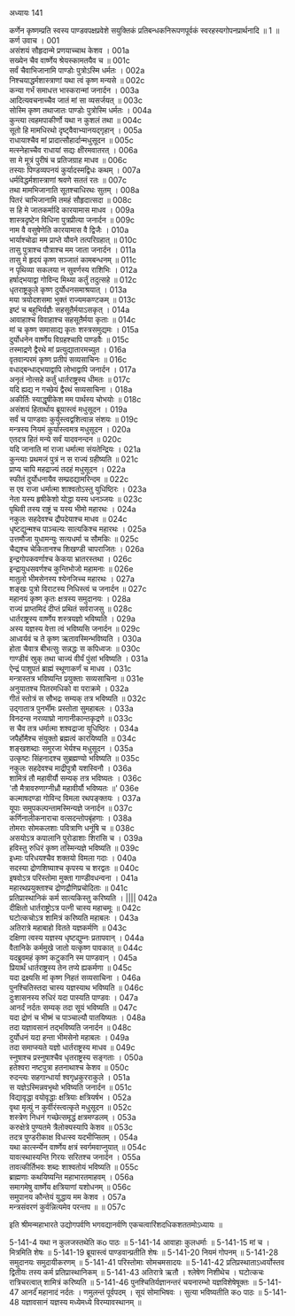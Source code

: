 अध्यायः 141

कर्णेन कृष्णम्प्रति स्वस्य पाण्डवपक्षप्रवेशे सयुक्तिकं प्रतिबन्धकनिरूपणपूर्वकं स्वरहस्यगोपनप्रार्थनादि ॥ 1 ॥
कर्ण उवाच ।	001   
असंशयं सौहृदान्मे प्रणयाच्चाथ केशव ।	001a  
सख्येन चैव वार्ष्णेय श्रेयस्कामतयैव च ॥	001c  
सर्वं चैवाभिजानामि पाण्डोः पुत्रोऽस्मि धर्मतः ।	002a  
निश्चयाद्धर्मशास्त्राणां यथा त्वं कृष्ण मन्यसे ॥	002c  
कन्या गर्भं समाधत्त भास्करान्मां जनार्दन ।	003a  
आदित्यवचनाच्चैव जातं मां सा व्यसर्जयत् ॥	003c  
सोस्मि कृष्ण तथाजातः पाण्डोः पुत्रोस्मि धर्मतः ।	004a  
कुन्त्या त्वहमपाकीर्णो यथा न कुशलं तथा ॥	004c  
सूतो हि मामधिरथो दृष्ट्वैवाभ्यानयद्गृहान् ।	005a  
राधायाश्चैव मां प्रादात्सौहार्दान्मधुसूदन ॥	005c  
मत्स्नेहाच्चैव राधायां सद्यः क्षीरमवातरत् ।	006a  
सा मे मूत्रं पुरीषं च प्रतिजग्राह माधव ॥	006c  
तस्याः पिण्डव्यपनयं कुर्यादस्मद्विधः कथम् ।	007a  
धर्मविद्धर्मशास्त्राणां श्रवणे सततं रतः ॥	007c  
तथा मामभिजानाति सूतश्चाधिरथः सुतम् ।	008a  
पितरं चाभिजानामि तमहं सौहृदात्सदा ॥	008c  
स हि मे जातकर्मादि कारयामास माधव ।	009a  
शास्त्रदृष्टेन विधिना पुत्रप्रीत्या जनार्दन ॥	009c  
नाम वै वसुषेणेति कारयामास वै द्विजैः ।	010a  
भार्याश्चोढा मम प्राप्ते यौवने तत्परिग्रहात् ॥	010c  
तासु पुत्राश्च पौत्राश्च मम जाता जनार्दन ।	011a  
तासु मे हृदयं कृष्ण सञ्जातं कामबन्धनम् ॥	011c  
न पृथिव्या सकलया न सुवर्णस्य राशिभिः ।	012a  
हर्षाद्भयाद्वा गोविन्द मिथ्या कर्तुं तदुत्सहे ॥	012c  
धृतराष्ट्रकुले कृष्ण दुर्योधनसमाश्रयात् ।	013a  
मया त्रयोदशसमा भुक्तं राज्यमकण्टकम् ॥	013c  
इष्टं च बहुभिर्यज्ञैः सहसूतैर्मयाऽसकृत् ।	014a  
आवाहाश्च विवाहाश्च सहसूतैर्मया कृताः ॥	014c  
मां च कृष्ण समासाद्य कृतः शस्त्रसमुद्यमः ।	015a  
दुर्योधनेन वार्ष्णेय विग्रहश्चापि पाण्डवैः ॥	015c  
तस्माद्रणे द्वैरथे मां प्रत्युद्यातारमच्युत ।	016a  
वृतवान्परमं कृष्ण प्रतीपं सव्यसाचिनः ॥	016c  
वधाद्बन्धाद्भयाद्वापि लोभाद्वापि जनार्दन ।	017a  
अनृतं नोत्सहे कर्तुं धार्तराष्ट्रस्य धीमतः ॥	017c  
यदि ह्यद्य न गच्छेयं द्वैरथं सव्यसाचिना ।	018a  
अकीर्तिः स्याद्धृषीकेश मम पार्थस्य चोभयोः ॥	018c  
असंशयं हितार्थाय ब्रूयास्त्वं मधुसूदन ।	019a  
सर्वं च पाण्डवाः कुर्युस्त्वद्वशित्वान्न संशयः ॥	019c  
मन्त्रस्य नियमं कुर्यास्त्वमत्र मधुसूदन ।	020a  
एतदत्र हितं मन्ये सर्वं यादवनन्दन ॥	020c  
यदि जानाति मां राजा धर्मात्मा संयतेन्द्रियः ।	021a  
कुन्त्याः प्रथमजं पुत्रं न स राज्यं ग्रहीष्यति ॥	021c  
प्राप्य चापि महद्राज्यं तदहं मधुसूदन ।	022a  
स्फीतं दुर्योधनायैव सम्प्रदद्यामरिन्दम ॥	022c  
स एव राजा धर्मात्मा शाश्वतोऽस्तु युधिष्ठिरः ।	023a  
नेता यस्य हृषीकेशो योद्धा यस्य धनञ्जयः ॥	023c  
पृथिवी तस्य राष्ट्रं च यस्य भीमो महारथः ।	024a  
नकुलः सहदेवश्च द्रौपदेयाश्च माधव ॥	024c  
धृष्टद्युन्मश्च पाञ्चल्यः सात्यकिश्च महारथः ।	025a  
उत्तमौजा युधामन्युः सत्यधर्मा च सौमकिः ॥	025c  
चैद्यश्च चेकितानश्च शिखण्डी चापराजितः ।	026a  
इन्द्रगोपकवर्णाश्च केकया भ्रातरस्तथा ।	026c  
इन्द्रायुधसवर्णश्च कुन्तिभोजो महामनाः ॥	026e   
मातुलो भीमसेनस्य श्येनजिच्च महारथः ।	027a  
शङ्खः पुत्रो विराटस्य निधिस्त्वं च जनार्दन ॥	027c  
महानयं कृष्ण कृतः क्षत्रस्य समुदानयः ।	028a  
राज्यं प्राप्तमिदं दीप्तं प्रथितं सर्वराजसु ॥	028c  
धार्तराष्ट्रस्य वार्ष्णेय शस्त्रयज्ञो भविष्यति ।	029a  
अस्य यज्ञस्य वेत्ता त्वं भविष्यसि जनार्दन ॥	029c  
आध्वर्यवं च ते कृष्ण ऋतावस्मिन्भविष्यति ।	030a  
होता चैवात्र बीभत्सुः सन्नद्धः स कपिध्वजः ॥	030c  
गाण्डीवं स्रुक् तथा चाज्यं वीर्यं पुंसां भविष्यति ।	031a  
ऐन्द्रं पाशुपतं ब्राह्मं स्थूणाकर्णं च माधव ।	031c  
मन्त्रास्तत्र भविष्यन्ति प्रयुक्ताः सव्यसाचिना ॥	031e   
अनुयातश्च पितरमधिको वा पराक्रमे ।	032a  
गीतं स्तोत्रं स सौभद्रः सम्यक् तत्र भविष्यति ॥	032c  
उद्गातात्र पुनर्भीमः प्रस्तोता सुमहाबलः ।	033a  
विनदन्स नरव्याघ्रो नागानीकान्तकृद्रणे ॥	033c  
स चैव तत्र धर्मात्मा शश्वद्राजा युधिष्ठिरः ।	034a  
जपैर्होमैश्च संयुक्तो ब्रह्मत्वं कारयिष्यति ॥	034c  
शङ्खशब्दाः समुरजा भेर्यश्च मधुसूदन ।	035a  
उत्कृष्टः सिंहनादश्च सुब्रह्मण्यो भविष्यति ॥	035c  
नकुलः सहदेवश्च माद्रीपुत्रौ यशस्विनौ ।	036a  
शामित्रं तौ महावीर्यौ सम्यक् तत्र भविष्यतः ।	036c  
\'तौ मैत्रावरुणाग्नीध्रौ महावीर्यौ भविष्यतः ॥\'	036e   
कल्माषदण्डा गोविन्द विमला रथपङ्क्तयः ।	037a  
यूपाः समुपकल्पन्तामस्मिन्यज्ञे जनार्दन ॥	037c  
कर्णिनालीकनाराचा वत्सदन्तोपबृंहणाः ।	038a  
तोमराः सोमकलशाः पवित्राणि धनूंषि च ॥	038c  
असयोऽत्र कपालानि पुरोडाशाः शिरांसि च ।	039a  
हविस्तु रुधिरं कृष्ण तस्मिन्यज्ञे भविष्यति ॥	039c  
इध्माः परिधयश्चैव शक्तयो विमला गदाः ।	040a  
सदस्या द्रोणशिष्याश्च कृपस्य च शरद्वतः ॥	040c  
इषवोऽत्र परिस्तोमा मुक्ता गाण्डीवधन्वना ।	041a  
महारथप्रयुक्ताश्च द्रोणद्रौणिप्रचोदिताः ॥	041c  
प्रतिप्रास्थानिकं कर्म सात्यकिस्तु करिष्यति । ||||	042a  
दीक्षितो धार्तराष्ट्रोऽत्र पत्नी चास्य महाचमूः ॥	042c  
घटोत्कचोऽत्र शामित्रं करिष्यति महाबलः ।	043a  
अतिरात्रे महाबाहो वितते यज्ञकर्मणि ॥	043c  
दक्षिणा त्वस्य यज्ञस्य धृष्टद्युम्नः प्रतापवान् ।	044a  
वैतानिके कर्ममुखे जातो यत्कृष्ण पावकात् ॥	044c  
यदब्रुवमहं कृष्ण कटुकानि स्म पाण्डवान् ।	045a  
प्रियार्थं धार्तराष्ट्रस्य तेन तप्ये ह्यकर्मणा ॥	045c  
यदा द्रक्ष्यसि मां कृष्ण निहतं सव्यसाचिना ।	046a  
पुनश्चितिस्तदा चास्य यज्ञस्याथ भविष्यति ॥	046c  
दुःशासनस्य रुधिरं यदा पास्यति पाण्डवः ।	047a  
आनर्दं नर्दतः सम्यक् तदा सूयं भविष्यति ॥	047c  
यदा द्रोणं च भीष्मं च पाञ्चाल्यौ पातयिष्यतः ।	048a  
तदा यज्ञावसानं तद्भविष्यति जनार्दन ॥	048c  
दुर्योधनं यदा हन्ता भीमसेनो महाबलः ।	049a  
तदा समाप्स्यते यज्ञो धार्तराष्ट्रस्य माधव ॥	049c  
स्नुषाश्च प्रस्नुषाश्चैव धृतराष्ट्रस्य सङ्गताः ।	050a  
हतेश्वरा नष्टपुत्रा हतनाथाश्च केशव ॥	050c  
रुदन्त्यः सहगान्धार्या श्वगृध्रकुरराकुले ।	051a  
स यज्ञेऽस्मिन्नवभृथो भविष्यति जनार्दन ॥	051c  
विद्यावृद्धा वयोवृद्धाः क्षत्रियाः क्षत्रियर्षभ ।	052a  
वृथा मृत्युं न कुर्वीरंस्त्वत्कृते मधुसूदन ॥	052c  
शस्त्रेण निधनं गच्छेत्समृद्धं क्षत्रमण्डलम् ।	053a  
करुक्षेत्रे पुण्यतमे त्रैलोक्यस्यापि केशव ॥	053c  
तदत्र पुण्डरीकाक्ष विधत्स्व यदभीप्सितम् ।	054a  
यथा कार्त्स्न्येन वार्ष्णेय क्षत्रं स्वर्गमवाप्नुयात् ॥	054c  
यावत्स्थास्यन्ति गिरयः सरितश्च जनार्दन ।	055a  
तावत्कीर्तिभवः शब्दः शाश्वतोयं भविष्यति ॥	055c  
ब्राह्मणाः कथयिष्यन्ति महाभारतमाहवम् ।	056a  
समागमेषु वार्ष्णेय क्षत्रियाणां यशोधनम् ॥	056c  
समुपानय कौन्तेयं युद्धाय मम केशव ।	057a  
मन्त्रसंवरणं कुर्वन्नित्यमेव परन्तप ॥ ॥	057c  

इति श्रीमन्महाभारते उद्योगपर्वणि भगवद्यानर्वणि एकचत्वारिंशदधिकशततमोऽध्यायः ॥

5-141-4 यथा न कुलजस्तथेति कo पाठः ॥ 5-141-14 आवाहाः कुलधर्माः ॥ 5-141-15 मां च । मित्रमिति शेषः ॥ 5-141-19 ब्रूयास्त्वं पाण्डवान्प्रतीति शेषः ॥ 5-141-20 नियमं गोपनम् ॥ 5-141-28 समुदानयः समुदायीकरणम् ॥ 5-141-41 परिस्तोमाः सोमचमसादयः ॥ 5-141-42 प्रतिप्रस्थाताऽध्वर्योस्तव द्वितीयः तस्य कर्म प्रतिप्रास्थानिकम् ॥ 5-141-43 अतिरात्रे ऋतौ । श्लेषेण निशीथेच । घटोत्कचः रात्रिचरत्वात् शामित्रं करिष्यति ॥ 5-141-46 पुनश्चितिर्यज्ञानन्तरं चयनारम्भो यज्ञविशेषेषूक्तः ॥ 5-141-47 आनर्दंं महानादं नर्दतः । णमुलन्तं पूर्वपदम् । सूयं सोमाभिषवः । सुत्या भविष्यतीति कo पाठः ॥ 5-141-48 यज्ञावसानं यज्ञस्य मध्येमध्ये विरम्यावस्थानम् ॥
